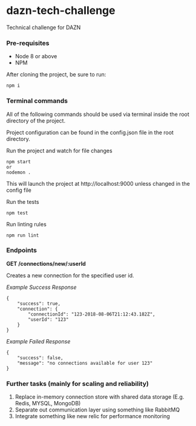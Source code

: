 # dazn-tech-challenge
Technical challenge for DAZN

### Pre-requisites
* Node 8 or above
* NPM

After cloning the project, be sure to run:
```
npm i
```

### Terminal commands
All of the following commands should be used via terminal inside the root directory of the project.

Project configuration can be found in the config.json file in the root directory.

Run the project and watch for file changes
```
npm start
or
nodemon .
```
This will launch the project at http://localhost:9000 unless changed in the config file

Run the tests
```
npm test
```

Run linting rules
```
npm run lint
```

### Endpoints
**GET /connections/new/:userId**

Creates a new connection for the specified user id.

*Example Success Response*
```
{
    "success": true,
    "connection": {
        "connectionId": "123-2018-08-06T21:12:43.182Z",
        "userId": "123"
    }
}
```

*Example Failed Response*
```
{
    "success": false,
    "message": "no connections available for user 123"
}
```

### Further tasks (mainly for scaling and reliability)

1. Replace in-memory connection store with shared data storage (E.g. Redis, MYSQL, MongoDB)
2. Separate out communication layer using something like RabbitMQ
3. Integrate something like new relic for performance monitoring

